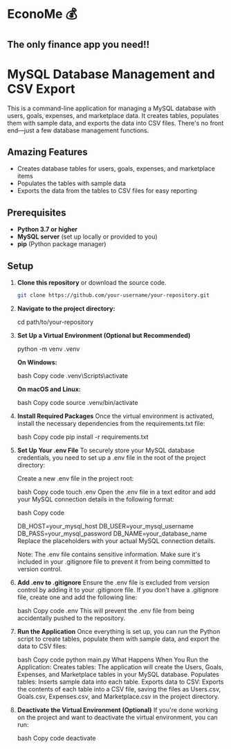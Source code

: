 # EconoMe 💰
## The only finance app you need!!
# MySQL Database Management and CSV Export

This is a command-line application for managing a MySQL database with users, goals, expenses, and marketplace data. It creates tables, populates them with sample data, and exports the data into CSV files. There's no front end—just a few database management functions.

## Amazing Features

- Creates database tables for users, goals, expenses, and marketplace items
- Populates the tables with sample data
- Exports the data from the tables to CSV files for easy reporting

## Prerequisites

- **Python 3.7 or higher**
- **MySQL server** (set up locally or provided to you)
- **pip** (Python package manager)

## Setup

1. **Clone this repository** or download the source code.

   ```bash
   git clone https://github.com/your-username/your-repository.git

2. **Navigate to the project directory:**

    cd path/to/your-repository

3. **Set Up a Virtual Environment (Optional but Recommended)**

    python -m venv .venv

    **On Windows:**

   bash
    Copy code
    .venv\Scripts\activate


   **On macOS and Linux:**

    bash
    Copy code
    source .venv/bin/activate

4. **Install Required Packages**
    Once the virtual environment is activated, install the necessary dependencies from the requirements.txt file:

    bash
    Copy code
    pip install -r requirements.txt
5. **Set Up Your .env File**
    To securely store your MySQL database credentials, you need to set up a .env file in the root of the project directory:

    Create a new .env file in the project root:

    bash
    Copy code
    touch .env
    Open the .env file in a text editor and add your MySQL connection details in the following format:

    bash
    Copy code

    DB_HOST=your_mysql_host
    DB_USER=your_mysql_username
    DB_PASS=your_mysql_password
    DB_NAME=your_database_name
    Replace the placeholders with your actual MySQL connection details.

    Note: The .env file contains sensitive information. Make sure it's included in your .gitignore file to prevent it from being committed to version control. 

6. **Add .env to .gitignore**
    Ensure the .env file is excluded from version control by adding it to your .gitignore file. If you don't have a .gitignore file, create one and add the following line:

    bash
    Copy code
    .env
    This will prevent the .env file from being accidentally pushed to the repository.

7. **Run the Application**
    Once everything is set up, you can run the Python script to create tables, populate them with sample data, and export the data to CSV files:

    bash
    Copy code
    python main.py
    What Happens When You Run the Application:
    Creates tables: The application will create the Users, Goals, Expenses, and Marketplace tables in your MySQL database.
    Populates tables: Inserts sample data into each table.
    Exports data to CSV: Exports the contents of each table into a CSV file, saving the files as Users.csv, Goals.csv, Expenses.csv, and Marketplace.csv in the project directory.

8. **Deactivate the Virtual Environment (Optional)**
    If you're done working on the project and want to deactivate the virtual environment, you can run:

    bash
    Copy code
    deactivate
